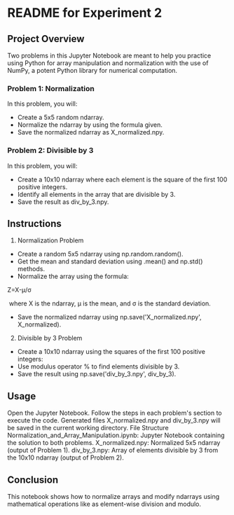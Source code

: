 # README for Experiment 2

## Project Overview

Two problems in this Jupyter Notebook are meant to help you practice using Python for array manipulation and normalization  with the use of NumPy, a potent Python library for numerical computation.

### Problem 1: Normalization

In this problem, you will:

* Create a 5x5 random ndarray.
* Normalize the ndarray by using the formula given.
* Save the normalized ndarray as X_normalized.npy.

### Problem 2: Divisible by 3

In this problem, you will:

* Create a 10x10 ndarray where each element is the square of the first 100 positive integers.
* Identify all elements in the array that are divisible by 3.
* Save the result as div_by_3.npy.

## Instructions
1. Normalization Problem

* Create a random 5x5 ndarray using np.random.random().
* Get the mean and standard deviation using .mean() and np.std() methods.
* Normalize the array using the formula:

Z=X-μ/σ

​ where X is the ndarray, μ is the mean, and σ is the standard deviation.
* Save the normalized ndarray using np.save('X_normalized.npy', X_normalized).


2. Divisible by 3 Problem

* Create a 10x10 ndarray using the squares of the first 100 positive integers: 
* Use modulus operator % to find elements divisible by 3.
* Save the result using np.save('div_by_3.npy', div_by_3).


## Usage
Open the Jupyter Notebook.
Follow the steps in each problem's section to execute the code.
Generated files X_normalized.npy and div_by_3.npy will be saved in the current working directory.
File Structure
Normalization_and_Array_Manipulation.ipynb: Jupyter Notebook containing the solution to both problems.
X_normalized.npy: Normalized 5x5 ndarray (output of Problem 1).
div_by_3.npy: Array of elements divisible by 3 from the 10x10 ndarray (output of Problem 2).

## Conclusion
This notebook shows how to normalize arrays and modify ndarrays using mathematical operations like as element-wise division and modulo.
